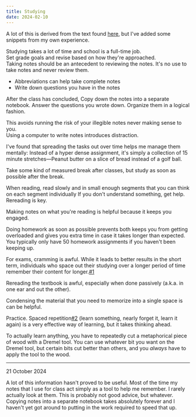 ```yaml
---
title: Studying
date: 2024-02-10
---
```


A lot of this is derived from the text found [here](https://cse.buffalo.edu/~rapaport/howtostudy.html), but I've added
some snippets from my own experience.

Studying takes a lot of time and school is a full-time job.\
Set grade goals and revise based on how they're approached.\
Taking notes should be an antecedent to reviewing the notes. It's no use to take notes and never review them.

- Abbreviations can help take complete notes
- Write down questions you have in the notes

After the class has concluded, Copy down the notes into a separate notebook.
Answer the questions you wrote down. Organize them in a logical fashion.

This avoids running the risk of your illegible notes never making sense to you.\
Using a computer to write notes introduces distraction.

I've found that spreading the tasks out over time helps me manage them mentally: Instead of a hyper dense assignment,
it's simply a collection of 15 minute stretches—Peanut butter on a slice of bread instead of a golf ball.

Take some kind of measured break after classes, but study as soon as possible after the break.

When reading, read slowly and in small enough segments that you can think on each segment individually
If you don't understand something, get help.
Rereading is key.

Making notes on what you're reading is helpful because it keeps you engaged.

Doing homework as soon as possible prevents both keeps you from getting overloaded and gives you extra time in case it
takes longer than expected. You typically only have 50 homework assignments if you haven't been keeping up.

For exams, cramming is awful. While it leads to better results in the short term, individuals who space out their
studying over a longer period of time remember their content for longer.[#1](https://www.washingtonpost.com/health/memory-and-cramming-for-exams/2020/11/27/d395a838-29bd-11eb-8fa2-06e7cbb145c0_story.html)

Rereading the textbook is awful, especially when done passively (a.k.a. in one ear and out the other).

Condensing the material that you need to memorize into a single space is can be helpful.

Practice. Spaced repetition[#2](https://en.wikipedia.org/wiki/Spaced_repetition)
 (learn something, nearly forget it, learn it again) is a very effective way of learning,
but it takes thinking ahead.

To actually learn anything, you have to repeatedly cut a metaphorical piece of wood with a Dremel tool. You can use
whatever bit you want on the Dremel tool, but certain bits cut better than others, and you *always* have to apply the
tool to the wood.

---
21 October 2024

A lot of this information hasn't proved to be useful. Most of the time my notes that I use for class act simply as a tool to help me remember. I rarely actually look at them. This is probably not good advice, but whatever. Copying notes into a separate notebook takes absolutely forever and I haven't yet got around to putting in the work required to speed that up.
